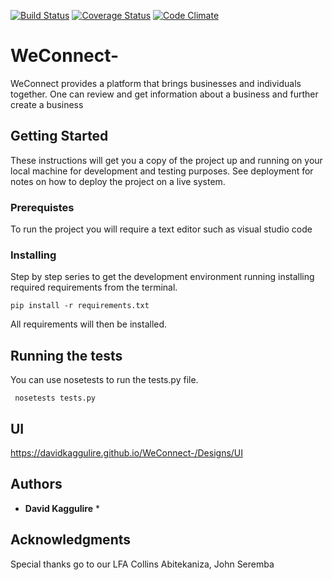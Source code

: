 [![Build Status](https://travis-ci.org/davidkaggulire/WeConnect-.svg?branch=feature-challenge2)](https://travis-ci.org/davidkaggulire/WeConnect-)
[![Coverage Status](https://coveralls.io/repos/github/davidkaggulire/WeConnect-/badge.svg?branch=feature-challenge2)](https://coveralls.io/github/davidkaggulire/WeConnect-?branch=feature-challenge2)
[![Code Climate](https://codeclimate.com/github/codeclimate/codeclimate/badges/gpa.svg)](https://codeclimate.com/github/davidkaggulire/WeConnect-)

# WeConnect-

WeConnect provides a platform that brings businesses and individuals together. One can review and get information about a business and further create a business

## Getting Started

These instructions will get you a copy of the project up and running on your local machine for development and testing purposes. See deployment for notes on how to deploy the project on a live system.

### Prerequistes

To run the project you will require  a text editor such as visual studio code

### Installing

Step by step series to get the development environment running installing required requirements from the terminal.

```
pip install -r requirements.txt
```

All requirements will then be installed.

## Running the tests

You can use nosetests to run the tests.py file.

```
 nosetests tests.py
```
## UI

https://davidkaggulire.github.io/WeConnect-/Designs/UI

## Authors

* **David Kaggulire** *



## Acknowledgments

Special thanks go to our LFA Collins Abitekaniza, John Seremba